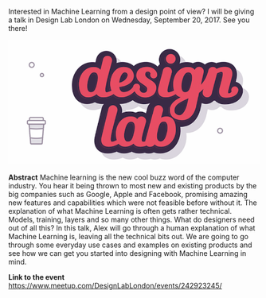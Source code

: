 Interested in Machine Learning from a design point of view? I will be giving a talk in Design Lab London on Wednesday, September 20, 2017. See you there!

![Design Lab](https://raw.githubusercontent.com/alexstyl/alexstyl.github.io/master/images/design_lab.png)

**Abstract**
Machine learning is the new cool buzz word of the computer industry. You hear it being thrown to most new and existing products by the big companies such as Google, Apple and Facebook, promising amazing new features and capabilities which were not feasible before without it. The explanation of what Machine Learning is often gets rather technical. Models, training, layers and so many other things. What do designers need out of all this?
In this talk, Alex will go through a human explanation of what Machine Learning is, leaving all the technical bits out. We are going to go through some everyday use cases and examples on existing products and see how we can get you started into designing with Machine Learning in mind.

**Link to the event**
https://www.meetup.com/DesignLabLondon/events/242923245/
